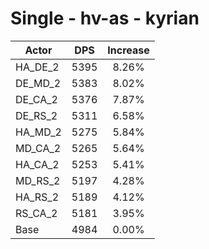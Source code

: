 # Single - hv-as - kyrian
| Actor | DPS | Increase |
|---|:---:|:---:|
|HA_DE_2|5395|8.26%|
|DE_MD_2|5383|8.02%|
|DE_CA_2|5376|7.87%|
|DE_RS_2|5311|6.58%|
|HA_MD_2|5275|5.84%|
|MD_CA_2|5265|5.64%|
|HA_CA_2|5253|5.41%|
|MD_RS_2|5197|4.28%|
|HA_RS_2|5189|4.12%|
|RS_CA_2|5181|3.95%|
|Base|4984|0.00%|
